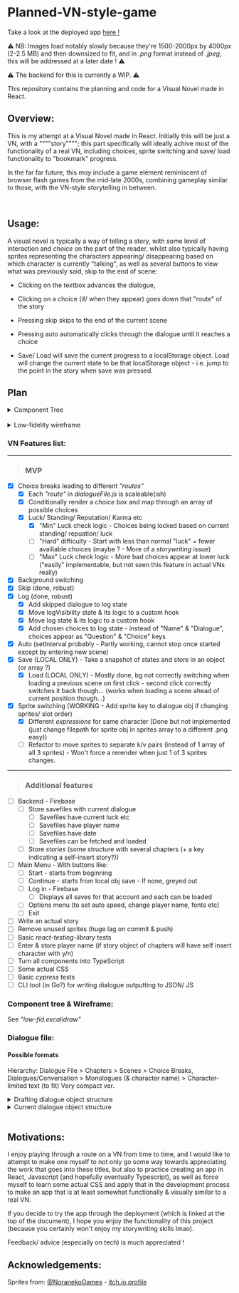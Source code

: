 # Planned-VN-style-game 

Take a look at the deployed app [here !](https://react-visual-novel.netlify.app/)
<br>

:warning: NB: Images load notably slowly because they're 1500-2000px by 4000px (2-2.5 MB) and then downsized to fit, and in _.png_ format instead of _.jpeg_, this will be addressed at a later date ! :warning:

:warning: The backend for this is currently a WIP. :warning: 

This repository contains the planning and code for a Visual Novel made in React.
<br>

## Overview:
This is my attempt at a Visual Novel made in React. 
Initially this will be just a VN, with a """"story""""; this part specifically will ideally achive most of the functionality of a real VN, including choices, sprite switching and save/ load functionality to "bookmark" progress.

In the far far future, this _may_ include a game element reminiscent of browser flash games from the mid-late 2000s, combining gameplay similar to those, with the VN-style storytelling in between. 

<br>

## Usage: 
A visual novel is typically a way of telling a story, with some level of interaction and _choice_ on the part of the reader, whilst also typically having sprites representing the characters appearing/ disappearing based on which character is currently "talking", as well as several buttons to view what was previously said, skip to the end of scene:

- Clicking on the textbox advances the dialogue,

- Clicking on a choice (if/ when they appear) goes down that "route" of the story

- Pressing skip skips to the end of the current scene

- Pressing auto automatically clicks through the dialogue until it reaches a choice

- Save/ Load will save the current progress to a localStorage object. Load will change the current state to be that localStorage object - i.e. jump to the point in the story when save was pressed.

## Plan

<details>
<summary>Component Tree</summary>

![Component Tree](/vn/public/readme_screenshots/component_tree.JPG)
</details>
<br>
<details>
<summary>Low-fidelity wireframe</summary>

![Low-fidelity wireframe](/vn/public/readme_screenshots/low_fidelity_wireframe.JPG)
</details>

### VN Features list:
---
> ### MVP

- [x]  Choice breaks leading to different _"routes"_
    + [x]  Each _"route"_ in _dialogueFile.js_ is scaleable(ish)
    + [x]  Conditionally render a _choice box_ and map through an array of possible choices
    + [x]  Luck/ Standing/ Reputation/ Karma etc
        - [x]  "Min" Luck check logic - Choices being locked based on current standing/ repuation/ luck
        - [ ]  "Hard" difficulty - Start with less than normal "luck" = fewer availiable choices (maybe ? - More of a _storywriting_ issue) 
        - [ ]  "Max" Luck check logic - More bad choices appear at lower luck ("easily" implementable, but not seen this feature in actual VNs really)
- [x]  Background switching
- [x]  Skip (done, robust)
- [x]  Log (done, robust)
    + [x]  Add skipped dialogue to log state
    + [x]  Move  logVisibility state & its logic  to a custom hook
    + [x]  Move log state & its logic to a custom hook
    + [x]  Add chosen choices to log state - instead of "Name" & "Dialogue", choices appear as "Question" & "Choice" keys
- [x]  Auto (setInterval probably - Partly working, cannot stop once started except by entering new scene)
- [x]  Save (LOCAL ONLY) - Take a snapshot of states and store in an object (or array ?)
    + [x]  Load (LOCAL ONLY) - Mostly done, bg not correctly switching when loading a previous scene on first click - second click correctly switches it back though... (works when loading a scene ahead of current position though...)
- [x]  Sprite switching (WORKING - Add sprite key to dialogue obj if changing sprites/ slot order)
    + [x]  Different _expressions_ for same character (Done but not implemented (just change filepath for sprite obj in sprites array to a different .png easy))
    + [ ]  Refactor to move sprites to separate k/v pairs (instead of 1 array of all 3 sprites) - Won't force a rerender when just 1 of 3 sprites changes.
-----
> ### Additional features
- [ ]  Backend - Firebase
    + [ ]  Store savefiles with current dialogue
        - [ ]  Savefiles have current luck etc
        - [ ]  Savefiles have player name
        - [ ]  Savefiles have date
        - [ ]  Savefiles can be fetched and loaded
    + [ ]  Store *stories* (some structure with several chapters (+ a key indicating a self-insert story?))
- [ ]  Main Menu - With buttons like:
    + [ ]  Start - starts from beginning
    + [ ]  Continue - starts from local obj save - If none, greyed out
    + [ ]  Log in - Firebase
        - [ ]  Displays all saves for that account and each can be loaded
    + [ ]  Options menu (to set auto speed, change player name, fonts etc)
    + [ ]  Exit
- [ ]  Write an actual story
- [ ]  Remove unused sprites (huge lag on commit & push)
- [ ]  Basic _react-testing-library_ tests
- [ ]  Enter & store player name (if story object of chapters will have self insert character with y/n)
- [ ]  Turn all components into TypeScript
- [ ]  Some actual CSS
- [ ]  Basic _cypress_ tests
- [ ]  CLI tool (in Go?) for writing dialogue outputting to JSON/ JS

### Component tree & Wireframe:
See _"low-fid.excalidraw"_

### Dialogue file: 
#### Possible formats

Hierarchy:
    Dialogue File > Chapters > Scenes > Choice Breaks, Dialogues/Conversation > Monologues (& character name) > Character-limited text (to fit)
            Very compact ver.

<details> 
<summary>Drafting dialogue object structure</summary>

```js 
        Ch Title: Title
        Ch 1: [
                { 
                    Scene0: [
                        {   
                            Dialogue1:"x",
                            transitionInAnimations: ["some","numbers","here"],
                            Name: "speech",
                            transitionOutAnimations: ["some","numbers","here"]
                        },
                /* -----------------------ALTERNATIVELY------------------- */
                        {
                            Character: "Name",
                            Dialogue: "Speech",
                            Expression: "normal"
                        },
                /* ------------------------------------------------------- */
                        {
                            CB:"choiceBreak1",
                            1: "Choice1Text",
                            2: "Choice2Text",
                            3: "Choice3Text"
                        }

                Dialogue2: 
                {

                }

                    ]
                }
            Scene1:
            [
                
            ]
        ]




        {
            Character: Name
            Dialogue: Speech
            (Animations?): ?
        }


        {
            Character: "Character's speech?"
        },
        { ChoiceBreak1 }
        {
            Character: "Character's speech?"
        }
```

</details>

<details> 
<summary>Current dialogue object structure</summary>
<br>

### Each Chapter is an array of scene objects:
- In each Scene object is an array of "dialogue" object (i.e. what changes on screen between each click")
    + Each dialogue object contains several keys:
        - Name
        - Dialogue
        - Background (optional, only when the background changes)
        - Question & Options [] of {} (optional, only at question moments)
        - Sprites [] of sprite {} (url/ path) (optional, only when a sprite is to change)
        - Animations **TBD**
```js
let ch1 = 
[
    {
        id:1
        scene:[
            {
                Name:"John Doe",
                Dialogue:"Hello World !",
                Background: "background.jpg",
                Sprites: [
                    {
                        Path:"/.../john.png"
                        Name:"John"
                    }
                ]
            },
            {
                Name:"World",
                Dialogue:"Hello John !",
            }
            {
                Name:"Alien",
                Dialogue:"Choose your demise !",
                Question:"Which demise should we choose ?",
                Options: [
                    {
                        Text:"Meteor strike",
                        Next:1,
                        Luck:+1,
                    },
                    {
                        Text:"Invasion",
                        Next:2,
                        Luck:+2,
                    },
                    {
                        Text:"Nanomachine plague",
                        Next:3,
                        Luck:-1,
                    },
                ],
            }
        ]
    },
    {
        BG:bgImg2.jpg
        Scene2:[ 
            {
            }
        ]
    },
] 
```
</details>
<br>

## Motivations:
I enjoy playing through a route on a VN from time to time, and I would like to attempt to make one myself to not only go some way towards appreciating the work that goes into these titles, but also to practice creating an app in React, Javascript (and hopefully eventually Typescript), as well as force myself to learn some actual CSS and apply that in the development process to make an app that is at least somewhat functionally & visually similar to a real VN.

If you decide to try the app through the deployment (which is linked at the top of the document), I hope you enjoy the functionality of this project (because you certainly won't enjoy my storywriting skills lmao). 

Feedback/ advice (especially on tech) is much appreciated ! 

## Acknowledgements:
Sprites from: [@NoranekoGames](https://twitter.com/noranekogames) - [itch.io profile](https://noranekogames.itch.io/)